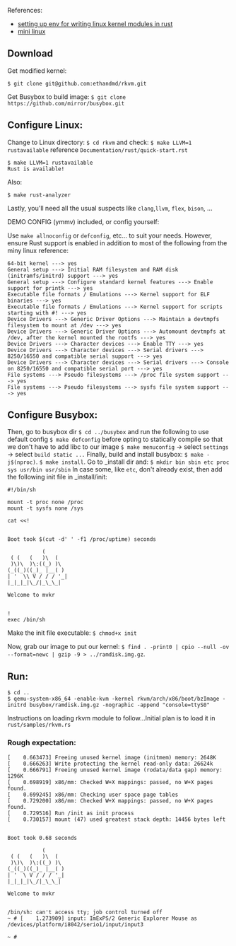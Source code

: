 References: 
+ [setting up env for writing linux kernel modules in rust](https://www.youtube.com/watch?v=tPs1uRqOnlk)
+ [mini linux](https://gist.github.com/chrisdone/02e165a0004be33734ac2334f215380e)

## Download
Get modified kernel: 
```
$ git clone git@github.com:ethandmd/rkvm.git
```

Get Busybox to build image:
`$ git clone https://github.com/mirror/busybox.git`

## Configure Linux:

Change to Linux directory:
`$ cd rkvm`
and check:
`$ make LLVM=1 rustavailable`
reference `Documentation/rust/quick-start.rst`
```
$ make LLVM=1 rustavailable
Rust is available!
```
Also:
```
$ make rust-analyzer
```

Lastly, you'll need all the usual suspects like `clang`,`llvm`, `flex`, `bison`, ...

DEMO CONFIG (ymmv) included, or config yourself:

Use `make allnoconfig` or `defconfig`, etc... to suit your needs. However, ensure Rust support is enabled in addition to most of the following from the miny linux reference:
```
64-bit kernel ---> yes
General setup ---> Initial RAM filesystem and RAM disk (initramfs/initrd) support ---> yes
General setup ---> Configure standard kernel features ---> Enable support for printk ---> yes
Executable file formats / Emulations ---> Kernel support for ELF binaries ---> yes
Executable file formats / Emulations ---> Kernel support for scripts starting with #! ---> yes
Device Drivers ---> Generic Driver Options ---> Maintain a devtmpfs filesystem to mount at /dev ---> yes
Device Drivers ---> Generic Driver Options ---> Automount devtmpfs at /dev, after the kernel mounted the rootfs ---> yes
Device Drivers ---> Character devices ---> Enable TTY ---> yes
Device Drivers ---> Character devices ---> Serial drivers ---> 8250/16550 and compatible serial support ---> yes
Device Drivers ---> Character devices ---> Serial drivers ---> Console on 8250/16550 and compatible serial port ---> yes
File systems ---> Pseudo filesystems ---> /proc file system support ---> yes
File systems ---> Pseudo filesystems ---> sysfs file system support ---> yes
```

## Configure Busybox:

Then, go to busybox dir
`$ cd ../busybox`
and run the following to use default config
`$ make defconfig`
before opting to statically compile so that we don't have to add libc to our image
`$ make menuconfig` -> select `settings` -> select `build static ...`
Finally, build and install busybox:
`$ make -j$(nproc)`.
`$ make install`.
Go to _install dir and:
`$ mkdir bin sbin etc proc sys usr/bin usr/sbin`
In case some, like `etc`, don't already exist, then add the following init file in _install/init:
```
#!/bin/sh

mount -t proc none /proc
mount -t sysfs none /sys

cat <<!


Boot took $(cut -d' ' -f1 /proc/uptime) seconds

           (       
 ( (   (   )\  (   
 )\)\  )\:((_) )\  
(_((_)((_)_ |__( ) 
| '  \\ V / / / '_|
|_|_|_|\_/|_\_\_|  

Welcome to mvkr


!
exec /bin/sh
```
Make the init file executable:
`$ chmod+x init`

Now, grab our image to put our kernel:
`$ find . -print0 | cpio --null -ov --format=newc | gzip -9 > ../ramdisk.img.gz`.

## Run:
```
$ cd ..
$ qemu-system-x86_64 -enable-kvm -kernel rkvm/arch/x86/boot/bzImage -initrd busybox/ramdisk.img.gz -nographic -append "console=ttyS0"
```

Instructions on loading rkvm module to follow...Initial plan is to load it in `rust/samples/rkvm.rs`

### Rough expectation:
```
[    0.663473] Freeing unused kernel image (initmem) memory: 2648K
[    0.666263] Write protecting the kernel read-only data: 26624k
[    0.666791] Freeing unused kernel image (rodata/data gap) memory: 1296K
[    0.698919] x86/mm: Checked W+X mappings: passed, no W+X pages found.
[    0.699245] x86/mm: Checking user space page tables
[    0.729200] x86/mm: Checked W+X mappings: passed, no W+X pages found.
[    0.729516] Run /init as init process
[    0.730157] mount (47) used greatest stack depth: 14456 bytes left


Boot took 0.68 seconds

           (       
 ( (   (   )\  (   
 )\)\  )\:((_) )\  
(_((_)((_)_ |__( ) 
| '  \ V / / / '_|
|_|_|_|\_/|_\_\_|  

Welcome to mvkr


/bin/sh: can't access tty; job control turned off
~ # [    1.273909] input: ImExPS/2 Generic Explorer Mouse as /devices/platform/i8042/serio1/input/input3

~ #
```
